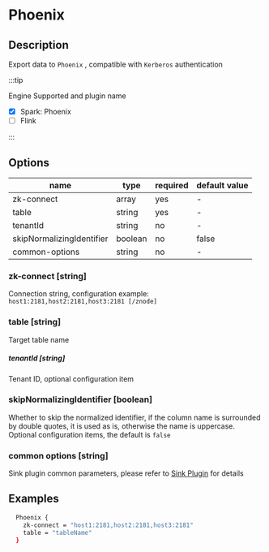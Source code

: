 # Phoenix

## Description

Export data to `Phoenix` , compatible with `Kerberos` authentication

:::tip

Engine Supported and plugin name

* [x] Spark: Phoenix
* [ ] Flink

:::

## Options

| name                      | type    | required | default value |
| ------------------------- | ------- | -------- | ------------- |
| zk-connect                | array   | yes      | -             |
| table                     | string  | yes      | -             |
| tenantId                  | string  | no       | -             |
| skipNormalizingIdentifier | boolean | no       | false         |
| common-options            | string  | no       | -             |

### zk-connect [string]

Connection string, configuration example: `host1:2181,host2:2181,host3:2181 [/znode]`

### table [string]

Target table name

##### tenantId [string]

Tenant ID, optional configuration item

### skipNormalizingIdentifier [boolean]

Whether to skip the normalized identifier, if the column name is surrounded by double quotes, it is used as is, otherwise the name is uppercase. Optional configuration items, the default is `false`

### common options [string]

Sink plugin common parameters, please refer to [Sink Plugin](common-options.md) for details

## Examples

```bash
  Phoenix {
    zk-connect = "host1:2181,host2:2181,host3:2181"
    table = "tableName"
  }
```

